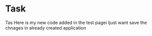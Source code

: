 # Task
Tas
Here is my new code added in the test pagei
Ijust want save the chnages in already created application

